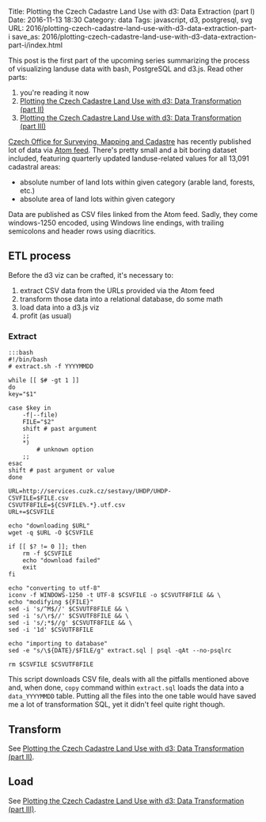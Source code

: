 Title: Plotting the Czech Cadastre Land Use with d3: Data Extraction (part I)
Date: 2016-11-13 18:30
Category: data
Tags: javascript, d3, postgresql, svg
URL: 2016/plotting-czech-cadastre-land-use-with-d3-data-extraction-part-i
save_as: 2016/plotting-czech-cadastre-land-use-with-d3-data-extraction-part-i/index.html

This post is the first part of the upcoming series summarizing the process of visualizing landuse data with bash, PostgreSQL and d3.js. Read other parts:

1. you're reading it now
2. [Plotting the Czech Cadastre Land Use with d3: Data Transformation (part II)]({filename}/2016/plotting-czech-cadastre-land-use-with-d3-part-ii.md)
3. [Plotting the Czech Cadastre Land Use with d3: Data Transformation (part III)]({filename}/2016/plotting-czech-cadastre-land-use-with-d3-part-iii.md)

[Czech Office for Surveying, Mapping and Cadastre](http://cuzk.cz/en) has recently published lot of data via [Atom feed](http://atom.cuzk.cz). There's pretty small and a bit boring dataset included, featuring quarterly updated landuse-related values for all 13,091 cadastral areas:

* absolute number of land lots within given category (arable land, forests, etc.)
* absolute area of land lots within given category

Data are published as CSV files linked from the Atom feed. Sadly, they come windows-1250 encoded, using Windows line endings, with trailing semicolons and header rows using diacritics.

## ETL process
Before the d3 viz can be crafted, it's necessary to:

1. extract CSV data from the URLs provided via the Atom feed
2. transform those data into a relational database, do some math
3. load data into a d3.js viz
4. profit (as usual)

### Extract
	:::bash
	#!/bin/bash
	# extract.sh -f YYYYMMDD

	while [[ $# -gt 1 ]]
	do
	key="$1"

	case $key in
	    -f|--file)
	    FILE="$2"
	    shift # past argument
	    ;;
	    *)
		    # unknown option
	    ;;
	esac
	shift # past argument or value
	done

	URL=http://services.cuzk.cz/sestavy/UHDP/UHDP-
	CSVFILE=$FILE.csv
	CSVUTF8FILE=${CSVFILE%.*}.utf.csv
	URL+=$CSVFILE

	echo "downloading $URL"
	wget -q $URL -O $CSVFILE

	if [[ $? != 0 ]]; then
	    rm -f $CSVFILE
	    echo "download failed"
	    exit
	fi

	echo "converting to utf-8"
	iconv -f WINDOWS-1250 -t UTF-8 $CSVFILE -o $CSVUTF8FILE && \
	echo "modifying ${FILE}"
	sed -i 's/^M$//' $CSVUTF8FILE && \
	sed -i 's/\r$//' $CSVUTF8FILE && \
	sed -i 's/;*$//g' $CSVUTF8FILE && \
	sed -i '1d' $CSVUTF8FILE

	echo "importing to database"
	sed -e "s/\${DATE}/$FILE/g" extract.sql | psql -qAt --no-psqlrc

	rm $CSVFILE $CSVUTF8FILE

This script downloads CSV file, deals with all the pitfalls mentioned above and, when done, `copy` command within `extract.sql` loads the data into a `data_YYYYMMDD` table. Putting all the files into the one table would have saved me a lot of transformation SQL, yet it didn't feel quite right though.

## Transform
See [Plotting the Czech Cadastre Land Use with d3: Data Transformation (part II)]({filename}/2016/plotting-czech-cadastre-land-use-with-d3-part-ii.md).

## Load
See [Plotting the Czech Cadastre Land Use with d3: Data Transformation (part III)]({filename}/2016/plotting-czech-cadastre-land-use-with-d3-part-iii.md).
